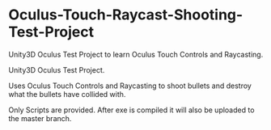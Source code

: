 # Oculus-Touch-Raycast-Shooting-Test-Project
Unity3D Oculus Test Project to learn Oculus Touch Controls and Raycasting.

Unity3D Oculus Test Project.

Uses Oculus Touch Controls and Raycasting to shoot bullets and destroy what the bullets have collided with.

Only Scripts are provided. After exe is compiled it will also be uploaded to the master branch.

